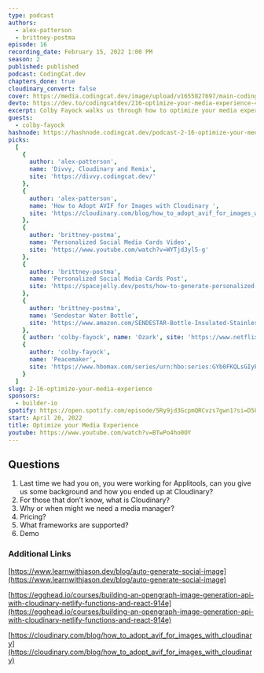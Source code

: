 ```yaml
---
type: podcast
authors:
  - alex-patterson
  - brittney-postma
episode: 16
recording_date: February 15, 2022 1:00 PM
season: 2
published: published
podcast: CodingCat.dev
chapters_done: true
cloudinary_convert: false
cover: https://media.codingcat.dev/image/upload/v1655827697/main-codingcatdev-photo/Optimizing_your_Media_Experience.jpg
devto: https://dev.to/codingcatdev/216-optimize-your-media-experience-41ib
excerpt: Colby Fayock walks us through how to optimize your media experience with Cloudinary.
guests:
  - colby-fayock
hashnode: https://hashnode.codingcat.dev/podcast-2-16-optimize-your-media-experience
picks:
  [
    {
      author: 'alex-patterson',
      name: 'Divvy, Cloudinary and Remix',
      site: 'https://divvy.codingcat.dev/'
    },
    {
      author: 'alex-patterson',
      name: 'How to Adopt AVIF for Images with Cloudinary ',
      site: 'https://cloudinary.com/blog/how_to_adopt_avif_for_images_with_cloudinary'
    },
    {
      author: 'brittney-postma',
      name: 'Personalized Social Media Cards Video',
      site: 'https://www.youtube.com/watch?v=WYTjd3yl5-g'
    },
    {
      author: 'brittney-postma',
      name: 'Personalized Social Media Cards Post',
      site: 'https://spacejelly.dev/posts/how-to-generate-personalized-social-media-cards-for-landing-pages-with-next-js-cloudinary/'
    },
    {
      author: 'brittney-postma',
      name: 'Sendestar Water Bottle',
      site: 'https://www.amazon.com/SENDESTAR-Bottle-Insulated-Stainless-Bottle-Wide/dp/B08FZL82FQ/ref=sr_1_6?crid=23NVSJMW3LDNR&keywords=sendestar&qid=1644840624&sprefix=sendestar%2Caps%2C76&sr=8-6'
    },
    { author: 'colby-fayock', name: 'Ozark', site: 'https://www.netflix.com/title/80117552' },
    {
      author: 'colby-fayock',
      name: 'Peacemaker',
      site: 'https://www.hbomax.com/series/urn:hbo:series:GYb0FKQLsGIyPfQEAAAAM'
    }
  ]
slug: 2-16-optimize-your-media-experience
sponsors:
  - builder-io
spotify: https://open.spotify.com/episode/5Ry9jd3GcpmQRCvzs7gwn1?si=D58PpolzQfexoPlIyCD9fA
start: April 20, 2022
title: Optimize your Media Experience
youtube: https://www.youtube.com/watch?v=BTwPo4ho0OY
---
```


## Questions

1. Last time we had you on, you were working for Applitools, can you give us some background and how you ended up at Cloudinary?
2. For those that don’t know, what is Cloudinary?
3. Why or when might we need a media manager?
4. Pricing?
5. What frameworks are supported?
6. Demo

### Additional Links

[https://www.learnwithjason.dev/blog/auto-generate-social-image](https://www.learnwithjason.dev/blog/auto-generate-social-image)

[https://egghead.io/courses/building-an-opengraph-image-generation-api-with-cloudinary-netlify-functions-and-react-914e](https://egghead.io/courses/building-an-opengraph-image-generation-api-with-cloudinary-netlify-functions-and-react-914e)

[https://cloudinary.com/blog/how_to_adopt_avif_for_images_with_cloudinary](https://cloudinary.com/blog/how_to_adopt_avif_for_images_with_cloudinary)
